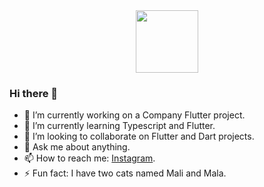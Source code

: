 <div id="header" align="center">
  <img src="https://media.giphy.com/media/M9gbBd9nbDrOTu1Mqx/giphy.gif" width="100"/>
</div>

### Hi there 👋


<!-- [![GitHub Streak](http://github-readme-streak-stats.herokuapp.com?user=soliev01&theme=dark&hide_border=true)](https://git.io/streak-stats) -->

<!-- ### Stats -->
<!-- ![Soliev's GitHub stats](https://github-readme-stats.vercel.app/api?username=soliev01&show_icons=true&theme=transparent&hide=stars,issues,contribs) -->
<!-- ![Soliev's GitHub stats](https://github-readme-stats.vercel.app/api?username=soliev01&show_icons=true&theme=transparent&hide=stars,issues,contribs&count_private=true) -->

<!-- ### Languages -->
<!-- ![Top Langs](https://github-readme-stats.vercel.app/api/top-langs/?username=soliev01&layout=compact&theme=transparent&count_private=true&langs_count=7) -->

<!-- <picture>
<source 
  srcset="https://github-readme-stats.vercel.app/api?username=soliev01&show_icons=true&theme=dark&hide=stars,issues,contribs&count_private=true"
  media="(prefers-color-scheme: dark)"
/>
<source
  srcset="https://github-readme-stats.vercel.app/api?username=soliev01&show_icons=true&hide=stars,issues,contribs&count_private=true"
  media="(prefers-color-scheme: light), (prefers-color-scheme: no-preference)"
/>
<img src="https://github-readme-stats.vercel.app/api?username=soliev01&show_icons=true&hide=stars,issues,contribs&count_private=true"/>
</picture> -->

- 🔭 I’m currently working on a Company Flutter project.
- 🌱 I’m currently learning Typescript and Flutter.
- 👯 I’m looking to collaborate on Flutter and Dart projects.
- 💬 Ask me about anything.
- 📫 How to reach me: [Instagram](instagram.com/soliev.dev).
- ⚡ Fun fact: I have two cats named Mali and Mala.

<!--
**soliev01/soliev01** is a ✨ _special_ ✨ repository because its `README.md` (this file) appears on your GitHub profile.

Here are some ideas to get you started:

- 🔭 I’m currently working on ...
- 🌱 I’m currently learning ...
- 👯 I’m looking to collaborate on ...
- 🤔 I’m looking for help with ...
- 💬 Ask me about ...
- 📫 How to reach me: ...
- 😄 Pronouns: ...
- ⚡ Fun fact: ...
-->
